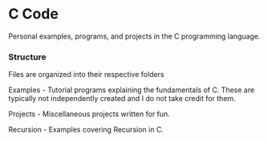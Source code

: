 # C Code

Personal examples, programs, and projects in the C programming language.


### Structure

Files are organized into their respective folders

Examples - Tutorial programs explaining the fundamentals of C. These are typically not independently created and I do not take credit for them.

Projects - Miscellaneous projects written for fun.

Recursion - Examples covering Recursion in C.
